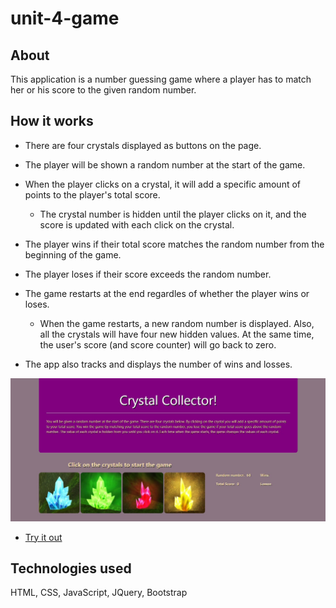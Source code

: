 # unit-4-game


## About
This application is a number guessing game where a player has to match her or his score to the given random number. 

## How it works

   * There are four crystals displayed as buttons on the page.

   * The player will be shown a random number at the start of the game.

   * When the player clicks on a crystal, it will add a specific amount of points to the player's total score. 

     * The crystal number is hidden until the player clicks on it, and the score is updated with each click on the crystal.

   * The player wins if their total score matches the random number from the beginning of the game.

   * The player loses if their score exceeds the random number.

   * The game restarts at the end regardles of whether the player wins or loses.

     * When the game restarts, a new random number is displayed. Also, all the crystals will have four new hidden values. At the same time, the user's score (and score counter) will go back to zero.

   * The app also tracks and displays the number of wins and losses.

![CrystalCollector](/assets/images/CrystalCollector.jpg)

* [Try it out](https://nmalk.github.io/unit-4-game/)


## Technologies used
HTML, CSS, JavaScript, JQuery, Bootstrap